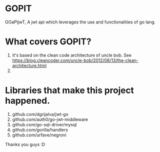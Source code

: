 # GOPIT
GOaPIjwT, A jwt api which leverages the use and functionalities of go lang.

# What covers GOPIT?
1. It's based on the clean code architecture of uncle bob. See https://blog.cleancoder.com/uncle-bob/2012/08/13/the-clean-architecture.html
2. 


# Libraries that make this project happened.
1. github.com/dgrijalva/jwt-go
2. github.com/auth0/go-jwt-middleware
3. github.com/go-sql-driver/mysql
4. github.com/gorilla/handlers
5. github.com/urfave/negroni

Thanks you guys :D